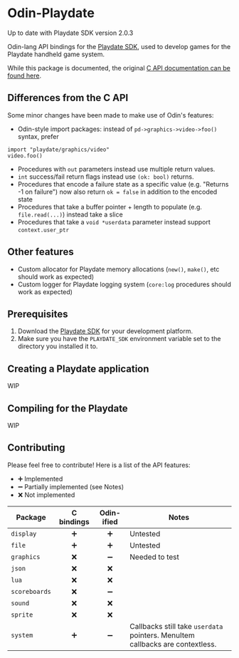 # Odin-Playdate

Up to date with Playdate SDK version 2.0.3

Odin-lang API bindings for the [Playdate SDK](https://play.date/dev/), used to develop games for the Playdate handheld game system.

While this package is documented, the original [C API documentation can be found here](https://sdk.play.date/2.0.3/Inside%20Playdate%20with%20C.html).

## Differences from the C API

Some minor changes have been made to make use of Odin's features: 

- Odin-style import packages: instead of `pd->graphics->video->foo()` syntax, prefer
```odin
import "playdate/graphics/video"
video.foo()
```
- Procedures with `out` parameters instead use multiple return values.
- `int` success/fail return flags instead use `(ok: bool)` returns.
- Procedures that encode a failure state as a specific value (e.g. "Returns -1 on failure") now also return `ok = false` in addition to the encoded state
- Procedures that take a buffer pointer + length to populate (e.g. `file.read(...)`) instead take a slice
- Procedures that take a `void *userdata` parameter instead support `context.user_ptr`

## Other features

- Custom allocator for Playdate memory allocations (`new()`, `make()`, etc should work as expected)
- Custom logger for Playdate logging system (`core:log` procedures should work as expected)

## Prerequisites

1. Download the [Playdate SDK](https://play.date/dev/) for your development platform. 
2. Make sure you have the `PLAYDATE_SDK` environment variable set to the directory you installed it to.

## Creating a Playdate application

WIP

## Compiling for the Playdate

WIP

## Contributing

Please feel free to contribute! Here is a list of the API features:

- ➕ Implemented
- ➖ Partially implemented (see Notes)
- ❌ Not implemented

| Package       | C bindings | Odin-ified | Notes |
|---------------|:----------:|:----------:|-------|
| `display`     |  ➕        |  ➕        | Untested |
| `file`        |  ➕        |  ➕        | Untested |
| `graphics`    |  ❌        |  ➖        | Needed to test |
| `json`        |  ❌        |  ❌        |       |
| `lua`         |  ❌        |  ❌        |       |
| `scoreboards` |  ❌        |  ➖        |       |
| `sound`       |  ❌        |  ❌        |       |
| `sprite`      |  ❌        |  ❌        |       |
| `system`      |  ➕        |  ➖        | Callbacks still take `userdata` pointers. MenuItem callbacks are contextless. |